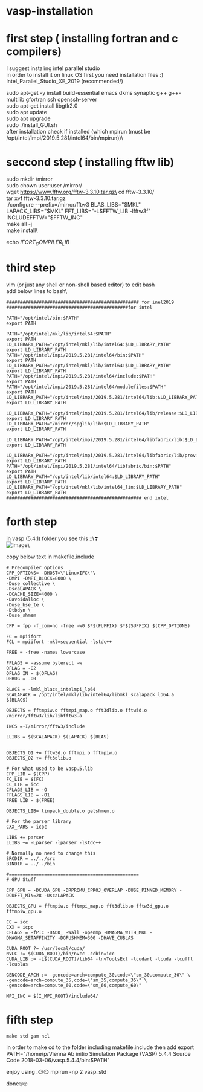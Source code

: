 # vasp-installation
# first step ( installing fortran and c compilers)
I suggest instaling intel parallel studio\
in order to install it on linux OS first you need installation files :)\
Intel_Parallel_Studio_XE_2019 (recommended/)

sudo apt-get -y install build-essential emacs dkms synaptic g++ g++-multilib gfortran ssh openssh-server\
sudo apt-get install libgtk2.0\
sudo apt update\
sudo apt upgrade\
sudo ./install_GUI.sh\
after installation check if installed (which mpirun (must be /opt/intel/impi/2019.5.281/intel64/bin/mpirun))\

# seccond step ( installing fftw lib)
sudo mkdir /mirror\
sudo chown user:user /mirror/\
wget https://www.fftw.org/fftw-3.3.10.tar.gz\
cd fftw-3.3.10/\
tar xvf fftw-3.3.10.tar.gz\
./configure --prefix=/mirror/fftw3 BLAS_LIBS="$MKL" LAPACK_LIBS="$MKL" FFT_LIBS="-L$FFTW_LIB -lfftw3f" INCLUDEFFTW="$FFTW_INC"\
make all -j\
make install\

echo $IFORT_COMPILER_LIB$

# third step
vim (or just any shell or non-shell based editor) to edit bash\
add below lines to bash\

```
################################################# for inel2019
#############################################for intel

PATH="/opt/intel/bin:$PATH"
export PATH

PATH="/opt/intel/mkl/lib/intel64:$PATH"
export PATH
LD_LIBRARY_PATH="/opt/intel/mkl/lib/intel64:$LD_LIBRARY_PATH"
export LD_LIBRARY_PATH
PATH="/opt/intel/impi/2019.5.281/intel64/bin:$PATH"
export PATH
LD_LIBRARY_PATH="/opt/intel/mkl/lib/intel64:$LD_LIBRARY_PATH"
export LD_LIBRARY_PATH
PATH="/opt/intel/impi/2019.5.281/intel64/include:$PATH"
export PATH
PATH="/opt/intel/impi/2019.5.281/intel64/modulefiles:$PATH"
export PATH
LD_LIBRARY_PATH="/opt/intel/impi/2019.5.281/intel64/lib:$LD_LIBRARY_PATH"
export LD_LIBRARY_PATH

LD_LIBRARY_PATH="/opt/intel/impi/2019.5.281/intel64/lib/release:$LD_LIBRARY_PATH"
export LD_LIBRARY_PATH
LD_LIBRARY_PATH="/mirror/spglib/lib:$LD_LIBRARY_PATH"
export LD_LIBRARY_PATH

LD_LIBRARY_PATH="/opt/intel/impi/2019.5.281/intel64/libfabric/lib:$LD_LIBRARY_PATH"
export LD_LIBRARY_PATH

LD_LIBRARY_PATH="/opt/intel/impi/2019.5.281/intel64/libfabric/lib/prov:$LD_LIBRARY_PATH"
export LD_LIBRARY_PATH
PATH="/opt/intel/impi/2019.5.281/intel64/libfabric/bin:$PATH"
export PATH
LD_LIBRARY_PATH="/opt/intel/lib/intel64:$LD_LIBRARY_PATH"
export LD_LIBRARY_PATH
LD_LIBRARY_PATH="/opt/intel/mkl/lib/intel64_lin:$LD_LIBRARY_PATH"
export LD_LIBRARY_PATH
################################################## end intel
```

# forth step
in vasp (5.4.1) folder you see this ::\\❣\
![image](https://github.com/Pcuchulu/vasp-installation/assets/100542104/4d1eca4c-749b-41cc-a807-135dc7ea484b)\

copy below text in makefile.include

```
# Precompiler options
CPP_OPTIONS= -DHOST=\"LinuxIFC\"\
-DMPI -DMPI_BLOCK=8000 \
-Duse_collective \
-DscaLAPACK \
-DCACHE_SIZE=4000 \
-Davoidalloc \
-Duse_bse_te \
-Dtbdyn \
-Duse_shmem

CPP = fpp -f_com=no -free -w0 $*$(FUFFIX) $*$(SUFFIX) $(CPP_OPTIONS)

FC = mpiifort
FCL = mpiifort -mkl=sequential -lstdc++

FREE = -free -names lowercase

FFLAGS = -assume byterecl -w
OFLAG = -O2
OFLAG_IN = $(OFLAG)
DEBUG = -O0

BLACS = -lmkl_blacs_intelmpi_lp64
SCALAPACK = /opt/intel/mkl/lib/intel64/libmkl_scalapack_lp64.a $(BLACS)

OBJECTS = fftmpiw.o fftmpi_map.o fft3dlib.o fftw3d.o /mirror/fftw3/lib/libfftw3.a

INCS =-I/mirror/fftw3/include

LLIBS = $(SCALAPACK) $(LAPACK) $(BLAS)


OBJECTS_O1 += fftw3d.o fftmpi.o fftmpiw.o
OBJECTS_O2 += fft3dlib.o

# For what used to be vasp.5.lib
CPP_LIB = $(CPP)
FC_LIB = $(FC)
CC_LIB = icc
CFLAGS_LIB = -O
FFLAGS_LIB = -O1
FREE_LIB = $(FREE)

OBJECTS_LIB= linpack_double.o getshmem.o

# For the parser library
CXX_PARS = icpc

LIBS += parser
LLIBS += -Lparser -lparser -lstdc++

# Normally no need to change this
SRCDIR = ../../src
BINDIR = ../../bin

#================================================
# GPU Stuff

CPP_GPU = -DCUDA_GPU -DRPROMU_CPROJ_OVERLAP -DUSE_PINNED_MEMORY -DCUFFT_MIN=28 -UscaLAPACK

OBJECTS_GPU = fftmpiw.o fftmpi_map.o fft3dlib.o fftw3d_gpu.o fftmpiw_gpu.o

CC = icc
CXX = icpc
CFLAGS = -fPIC -DADD_ -Wall -openmp -DMAGMA_WITH_MKL -DMAGMA_SETAFFINITY -DGPUSHMEM=300 -DHAVE_CUBLAS

CUDA_ROOT ?= /usr/local/cuda/
NVCC := $(CUDA_ROOT)/bin/nvcc -ccbin=icc
CUDA_LIB := -L$(CUDA_ROOT)/lib64 -lnvToolsExt -lcudart -lcuda -lcufft -lcublas

GENCODE_ARCH := -gencode=arch=compute_30,code=\"sm_30,compute_30\" \
-gencode=arch=compute_35,code=\"sm_35,compute_35\" \
-gencode=arch=compute_60,code=\"sm_60,compute_60\"

MPI_INC = $(I_MPI_ROOT)/include64/
```

# fifth step

    make std gam ncl

in order to make cd to the folder including makefile.include
 then add 
 export PATH="/home/p/Vienna Ab initio Simulation Package (VASP) 5.4.4 Source Code 2018-03-06/vasp.5.4.4/bin:$PATH"




enjoy using \.😍😍
mpirun -np 2 vasp_std

done🙄🙄
